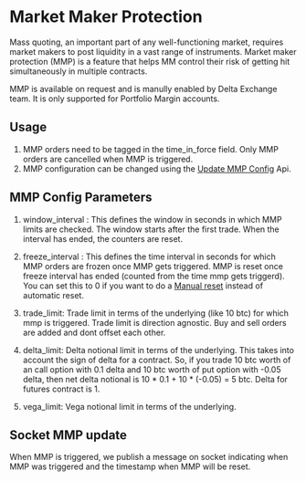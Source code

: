 # Market Maker Protection

Mass quoting, an important part of any well-functioning market, requires market makers to post liquidity in a vast range of instruments. Market maker protection (MMP) is a feature that helps MM control their risk of getting hit simultaneously in multiple contracts. 

MMP is available on request and is manully enabled by Delta Exchange team. It is only supported for Portfolio Margin accounts.

## Usage
1. MMP orders need to be tagged in the time_in_force field. Only MMP orders are cancelled when MMP is triggered.
2. MMP configuration can be changed using the [Update MMP Config](https://docs.delta.exchange/#update-mmp-config) Api.


## MMP Config Parameters
1. window_interval : This defines the window in seconds in which MMP limits are checked. The window starts after the first trade. When the interval has ended, the counters are reset.

2. freeze_interval : This defines the time interval in seconds for which MMP orders are frozen once MMP gets triggered. MMP is reset once freeze interval has ended (counted from the time mmp gets triggerd). You can set this to 0 if you want to do a [Manual reset](https://docs.delta.exchange/#reset-mmp) instead of automatic reset.

3. trade_limit: Trade limit in terms of the underlying (like 10 btc) for which mmp is triggered. Trade limit is direction agnostic. Buy and sell orders are added and dont offset each other.

4. delta_limit: Delta notional limit in terms of the underlying. This takes into account the sign of delta for a contract. So, if you trade 10 btc worth of an call option with 0.1 delta and 10 btc worth of put option with -0.05 delta, then net delta notional is 10 * 0.1 + 10 * (-0.05) = 5 btc. Delta for futures contract is 1.
   
5. vega_limit: Vega notional limit in terms of the underlying. 


## Socket MMP update 
When MMP is triggered, we publish a message on socket indicating when MMP was triggered and the timestamp when MMP will be reset. 